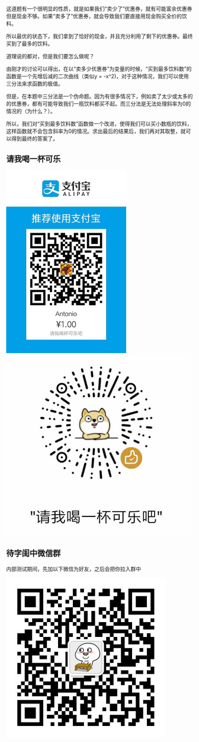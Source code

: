 这道题有一个很明显的性质，就是如果我们“卖少了”优惠券，就有可能富余优惠券但是现金不够。如果“卖多了”优惠券，就会导致我们要直接用现金购买全价的饮料。

所以最优的状态下，我们拿到了恰好的现金，并且充分利用了剩下的优惠券。最终买到了最多的饮料。

道理说的都对，但是我们要怎么做呢？

由刚才的讨论可以得出，在以“卖多少优惠券”为变量的时候，“买到最多饮料数”的函数是一个先增后减的二次曲线（类似y = -x^2)，对于这种情况，我们可以使用三分法来求函数的极值。

但是，在本题中三分法是一个伪命题。因为有很多情况下，例如卖了太少或太多的的优惠券，都有可能导致我们一瓶饮料都买不起。而三分法是无法处理斜率为0的情况的（为什么？）。

所以，我们对“买到最多饮料数”函数做一个改进，使得我们可以买小数瓶的饮料，这样函数就不会包含斜率为0的情况。求出最后的结果后，我们再对其取整，就可以得到最终的答案了。


## 请我喝一杯可乐

![](https://raw.githubusercontent.com/Inapt19/Resource/master/bonus_QR.jpg)
![](https://raw.githubusercontent.com/Inapt19/Resource/master/wechat_bonus_qr.jpg)

## 待字闺中微信群

内部测试期间，先加以下微信为好友，之后会把你拉入群中

![](https://raw.githubusercontent.com/Inapt19/Resource/master/wechat_QR.jpg)
